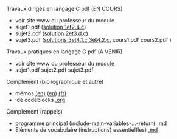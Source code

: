 Travaux dirigés en langage C pdf (EN COURS) <br>
- voir site www du professeur du module <br>
- sujet1.pdf ([solution 1et2.4.c](https://github.com/rpriam/cours3a/blob/main/ProgC_3A_TD1et2_solution_2.4.c.zip))
- sujet2.pdf ([solution 2et3.d.c](https://github.com/rpriam/cours3a/raw/main/TD3A_ElementsDeSolution.zip))
- sujet3.pdf ([solutions 3et4.1.c 3et4.2.c](https://github.com/rpriam/cours3a/raw/main/TD3A_ElementsDeSolution.zip), cours1.pdf cours2.pdf  )

Travaux pratiques en langage C pdf (A VENIR) <br>
- voir site www du professeur du module <br>
- sujet1.pdf sujet2.pdf sujet3.pdf

Complement (bibliographique et autre)<br>
 - mémos [(en)](https://github.com/rpriam/cours3a/blob/main/memoc/refcard_c.pdf) 
            [(en)](https://github.com/rpriam/cours3a/blob/main/memoc/cheatsheet_c.pdf) 
            [(fr)](https://github.com/rpriam/cours3a/blob/main/memoc/aidememoire_c.pdf)
 - ide codeblocks [.org](https://www.codeblocks.org/)

Complement (rappels)<br>
 - programme principal (include-main-variables-...-return) [.md](https://github.com/rpriam/cours3a/blob/main/memoc/main.md) <br>
 - Eléments de vocabulaire (instructions) essentiel(les) [.md](https://github.com/rpriam/cours3a/blob/main/memoc/syntax.md)
